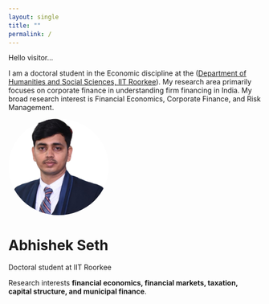 ```yaml
---
layout: single
title: ""
permalink: /
---
```


Hello visitor...

I am a doctoral student in the Economic discipline at the ([Department of Humanities and Social Sciences, IIT Roorkee](https://hs.iitr.ac.in/)). My research area primarily focuses on corporate finance in understanding firm financing in India. My broad research interest is Financial Economics, Corporate Finance, and Risk Management. 

<img src="Abhishek_PP1.jpg" alt="Abhishek" width="200" style="border-radius: 50%;">

# Abhishek Seth
Doctoral student at IIT Roorkee

Research interests **financial economics, financial markets, taxation, capital structure, and municipal finance**.

